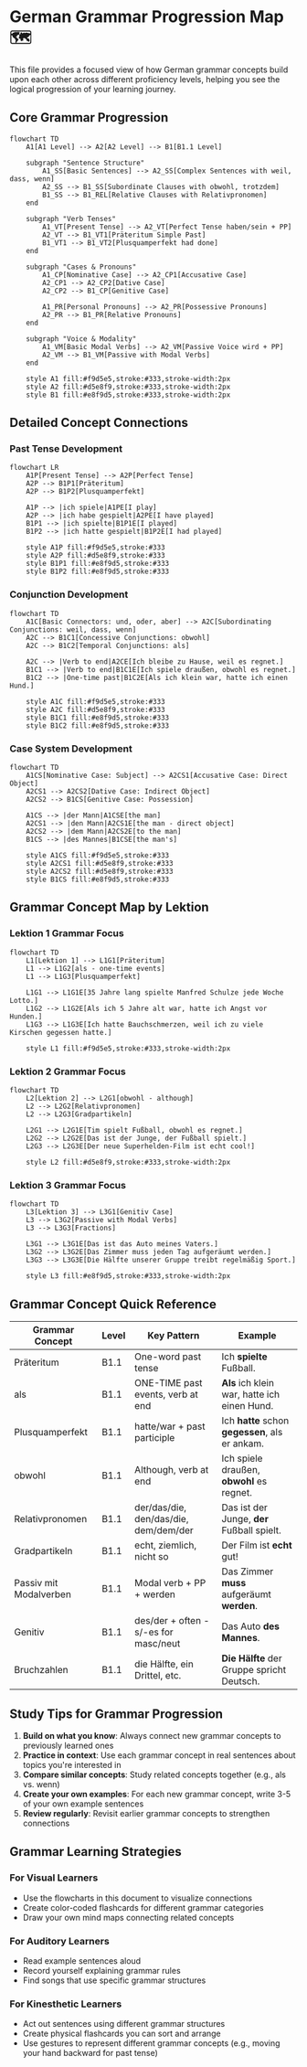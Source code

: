 # German Grammar Progression Map 🗺️

This file provides a focused view of how German grammar concepts build upon each other across different proficiency levels, helping you see the logical progression of your learning journey.

## Core Grammar Progression

```mermaid
flowchart TD
    A1[A1 Level] --> A2[A2 Level] --> B1[B1.1 Level]
    
    subgraph "Sentence Structure"
        A1_SS[Basic Sentences] --> A2_SS[Complex Sentences with weil, dass, wenn]
        A2_SS --> B1_SS[Subordinate Clauses with obwohl, trotzdem]
        B1_SS --> B1_REL[Relative Clauses with Relativpronomen]
    end
    
    subgraph "Verb Tenses"
        A1_VT[Present Tense] --> A2_VT[Perfect Tense haben/sein + PP]
        A2_VT --> B1_VT1[Präteritum Simple Past]
        B1_VT1 --> B1_VT2[Plusquamperfekt had done]
    end
    
    subgraph "Cases & Pronouns"
        A1_CP[Nominative Case] --> A2_CP1[Accusative Case]
        A2_CP1 --> A2_CP2[Dative Case]
        A2_CP2 --> B1_CP[Genitive Case]
        
        A1_PR[Personal Pronouns] --> A2_PR[Possessive Pronouns]
        A2_PR --> B1_PR[Relative Pronouns]
    end
    
    subgraph "Voice & Modality"
        A1_VM[Basic Modal Verbs] --> A2_VM[Passive Voice wird + PP]
        A2_VM --> B1_VM[Passive with Modal Verbs]
    end
    
    style A1 fill:#f9d5e5,stroke:#333,stroke-width:2px
    style A2 fill:#d5e8f9,stroke:#333,stroke-width:2px
    style B1 fill:#e8f9d5,stroke:#333,stroke-width:2px
```

## Detailed Concept Connections

### Past Tense Development

```mermaid
flowchart LR
    A1P[Present Tense] --> A2P[Perfect Tense]
    A2P --> B1P1[Präteritum]
    A2P --> B1P2[Plusquamperfekt]
    
    A1P --> |ich spiele|A1PE[I play]
    A2P --> |ich habe gespielt|A2PE[I have played]
    B1P1 --> |ich spielte|B1P1E[I played]
    B1P2 --> |ich hatte gespielt|B1P2E[I had played]
    
    style A1P fill:#f9d5e5,stroke:#333
    style A2P fill:#d5e8f9,stroke:#333
    style B1P1 fill:#e8f9d5,stroke:#333
    style B1P2 fill:#e8f9d5,stroke:#333
```

### Conjunction Development

```mermaid
flowchart TD
    A1C[Basic Connectors: und, oder, aber] --> A2C[Subordinating Conjunctions: weil, dass, wenn]
    A2C --> B1C1[Concessive Conjunctions: obwohl]
    A2C --> B1C2[Temporal Conjunctions: als]
    
    A2C --> |Verb to end|A2CE[Ich bleibe zu Hause, weil es regnet.]
    B1C1 --> |Verb to end|B1C1E[Ich spiele draußen, obwohl es regnet.]
    B1C2 --> |One-time past|B1C2E[Als ich klein war, hatte ich einen Hund.]
    
    style A1C fill:#f9d5e5,stroke:#333
    style A2C fill:#d5e8f9,stroke:#333
    style B1C1 fill:#e8f9d5,stroke:#333
    style B1C2 fill:#e8f9d5,stroke:#333
```

### Case System Development

```mermaid
flowchart TD
    A1CS[Nominative Case: Subject] --> A2CS1[Accusative Case: Direct Object]
    A2CS1 --> A2CS2[Dative Case: Indirect Object]
    A2CS2 --> B1CS[Genitive Case: Possession]
    
    A1CS --> |der Mann|A1CSE[the man]
    A2CS1 --> |den Mann|A2CS1E[the man - direct object]
    A2CS2 --> |dem Mann|A2CS2E[to the man]
    B1CS --> |des Mannes|B1CSE[the man's]
    
    style A1CS fill:#f9d5e5,stroke:#333
    style A2CS1 fill:#d5e8f9,stroke:#333
    style A2CS2 fill:#d5e8f9,stroke:#333
    style B1CS fill:#e8f9d5,stroke:#333
```

## Grammar Concept Map by Lektion

### Lektion 1 Grammar Focus

```mermaid
flowchart TD
    L1[Lektion 1] --> L1G1[Präteritum]
    L1 --> L1G2[als - one-time events]
    L1 --> L1G3[Plusquamperfekt]
    
    L1G1 --> L1G1E[35 Jahre lang spielte Manfred Schulze jede Woche Lotto.]
    L1G2 --> L1G2E[Als ich 5 Jahre alt war, hatte ich Angst vor Hunden.]
    L1G3 --> L1G3E[Ich hatte Bauchschmerzen, weil ich zu viele Kirschen gegessen hatte.]
    
    style L1 fill:#f9d5e5,stroke:#333,stroke-width:2px
```

### Lektion 2 Grammar Focus

```mermaid
flowchart TD
    L2[Lektion 2] --> L2G1[obwohl - although]
    L2 --> L2G2[Relativpronomen]
    L2 --> L2G3[Gradpartikeln]
    
    L2G1 --> L2G1E[Tim spielt Fußball, obwohl es regnet.]
    L2G2 --> L2G2E[Das ist der Junge, der Fußball spielt.]
    L2G3 --> L2G3E[Der neue Superhelden-Film ist echt cool!]
    
    style L2 fill:#d5e8f9,stroke:#333,stroke-width:2px
```

### Lektion 3 Grammar Focus

```mermaid
flowchart TD
    L3[Lektion 3] --> L3G1[Genitiv Case]
    L3 --> L3G2[Passive with Modal Verbs]
    L3 --> L3G3[Fractions]
    
    L3G1 --> L3G1E[Das ist das Auto meines Vaters.]
    L3G2 --> L3G2E[Das Zimmer muss jeden Tag aufgeräumt werden.]
    L3G3 --> L3G3E[Die Hälfte unserer Gruppe treibt regelmäßig Sport.]
    
    style L3 fill:#e8f9d5,stroke:#333,stroke-width:2px
```

## Grammar Concept Quick Reference

| Grammar Concept | Level | Key Pattern | Example |
|-----------------|-------|-------------|---------|
| Präteritum | B1.1 | One-word past tense | Ich **spielte** Fußball. |
| als | B1.1 | ONE-TIME past events, verb at end | **Als** ich klein war, hatte ich einen Hund. |
| Plusquamperfekt | B1.1 | hatte/war + past participle | Ich **hatte** schon **gegessen**, als er ankam. |
| obwohl | B1.1 | Although, verb at end | Ich spiele draußen, **obwohl** es regnet. |
| Relativpronomen | B1.1 | der/das/die, den/das/die, dem/dem/der | Das ist der Junge, **der** Fußball spielt. |
| Gradpartikeln | B1.1 | echt, ziemlich, nicht so | Der Film ist **echt** gut! |
| Passiv mit Modalverben | B1.1 | Modal verb + PP + werden | Das Zimmer **muss** aufgeräumt **werden**. |
| Genitiv | B1.1 | des/der + often -s/-es for masc/neut | Das Auto **des Mannes**. |
| Bruchzahlen | B1.1 | die Hälfte, ein Drittel, etc. | **Die Hälfte** der Gruppe spricht Deutsch. |

## Study Tips for Grammar Progression

1. **Build on what you know**: Always connect new grammar concepts to previously learned ones
2. **Practice in context**: Use each grammar concept in real sentences about topics you're interested in
3. **Compare similar concepts**: Study related concepts together (e.g., als vs. wenn)
4. **Create your own examples**: For each new grammar concept, write 3-5 of your own example sentences
5. **Review regularly**: Revisit earlier grammar concepts to strengthen connections

## Grammar Learning Strategies

### For Visual Learners
- Use the flowcharts in this document to visualize connections
- Create color-coded flashcards for different grammar categories
- Draw your own mind maps connecting related concepts

### For Auditory Learners
- Read example sentences aloud
- Record yourself explaining grammar rules
- Find songs that use specific grammar structures

### For Kinesthetic Learners
- Act out sentences using different grammar structures
- Create physical flashcards you can sort and arrange
- Use gestures to represent different grammar concepts (e.g., moving your hand backward for past tense)
